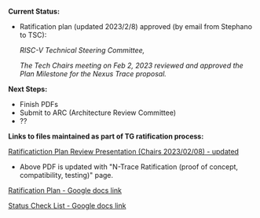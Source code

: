 **Current Status:**
* Ratification plan (updated 2023/2/8) approved (by email from Stephano to TSC):

  *RISC-V Technical Steering Committee,*

  *The Tech Chairs meeting on Feb 2, 2023 reviewed and approved the Plan*
  *Milestone for the Nexus Trace proposal.*

**Next Steps:**

* Finish PDFs 
* Submit to ARC (Architecture Review Committee)
* ??

**Links to files maintained as part of TG ratification process:**

[Ratificatiction Plan Review Presentation (Chairs 2023/02/08) - updated](./N-Trace-for-RISC-V-PlanReview.pdf)
* Above PDF is updated with "N-Trace Ratification (proof of concept, compatibility, testing)" page.

[Ratification Plan - Google docs link](https://docs.google.com/document/d/1Elt9-ECIAyzVe7snwCMq_K7RHPlrTe3PaDX6JaKAxJA/edit#heading=h.hym1mtuc89he)

[Status Check List - Google docs link](https://docs.google.com/spreadsheets/d/13vKaon759gWw5JTd7kpIhMaymnhTsn-egnScl6pnEzE/edit#gid=257164574)
